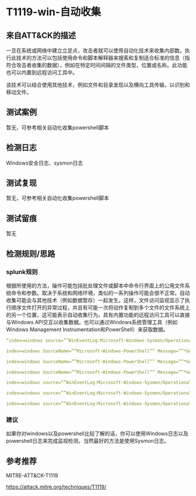 # T1119-win-自动收集

## 来自ATT&CK的描述

一旦在系统或网络中建立立足点，攻击者就可以使用自动化技术来收集内部数。执行此技术的方法可以包括使用命令和脚本解释器来搜索和复制适合标准的信息（指符合攻击者收集的数据），例如在特定时间间隔的文件类型，位置或名称。此功能也可以内置到远程访问工具中。

该技术可以结合使用其他技术，例如文件和目录发现以及横向工具传输，以识别和移动文件。

## 测试案例

暂无，可参考相关自动化收集powershell脚本

## 检测日志

Windows安全日志、sysmon日志

## 测试复现

暂无，可参考相关自动化收集powershell脚本

## 测试留痕

暂无

## 检测规则/思路

### splunk规则

根据所使用的方法，操作可能包括批处理文件或脚本中命令行界面上的公用文件系统命令和参数。取决于系统和网络环境，类似的一系列操作可能会很不正常。自动收集可能会与其他技术（例如数据暂存）一起发生。这样，文件访问监视显示了执行顺序文件打开的异常过程，并且有可能一次将动作复制到多个文件的文件系统上的另一个位置，这可能表示自动收集行为。具有内置功能的远程访问工具可以直接与Windows API交互以收集数据。也可以通过Windows系统管理工具（例如Windows Management Instrumentation和PowerShell）来获取数据。

```yml
“index=windows source=””WinEventLog:Microsoft-Windows-Sysmon/Operational”” (EventCode=1 Image=””*\\findstr.exe”” CommandLine=””*/e*””) //findstr used to search for a specefic file extension  index=windows SourceName=””Microsoft-Windows-PowerShell”” Message=””*get-childitem*””   //search for specefic file with get-childitem in powershell

index=windows SourceName=””Microsoft-Windows-PowerShell”” Message=””*Get-ChildItem -Recurse *””  //search for specefic file recursivly with get-childitem in powershell 

index=windows SourceName=””Microsoft-Windows-PowerShell”” Message=””*Get-Service*””  //get service information with powershell

index=windows SourceName=””Microsoft-Windows-PowerShell”” Message=””*Get-process*””  //get process information with powershell

index=windows source=””WinEventLog:Microsoft-Windows-Sysmon/Operational””  (EventCode=1 Image=””*\\sc.exe”” CommandLine=””*query*””)  //get service list with sc.exe

index=windows source=””WinEventLog:Microsoft-Windows-Sysmon/Operational””   (EventCode=1 Image=””*\\wmic.exe”” CommandLine=*Process list*) //get process list with wmic.exe

index=windows source=””WinEventLog:Microsoft-Windows-Sysmon/Operational””   (EventCode=1 Image=””*\\wmic.exe”” CommandLine=*service list*) //get service list with wmic.exe
```

### 建议

如果你对windows以及powershell比较了解的话，你可以使用Windows日志以及powershell日志来完成监视检测，当然最好的方法是使用Sysmon日志。

## 参考推荐

MITRE-ATT&CK-T1119

<https://attack.mitre.org/techniques/T1119/>
